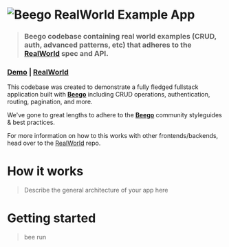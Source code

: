# ![Beego RealWorld Example App](logo.png)
> ### Beego codebase containing real world examples (CRUD, auth, advanced patterns, etc) that adheres to the [RealWorld](https://github.com/gothinkster/realworld) spec and API.

### [Demo](https://github.com/gothinkster/realworld) | [RealWorld](https://github.com/gothinkster/realworld)

This codebase was created to demonstrate a fully fledged fullstack application built with **[Beego](https://beego.me)** including CRUD operations, authentication, routing, pagination, and more.

We've gone to great lengths to adhere to the **[Beego](https://beego.me)** community styleguides & best practices.

For more information on how to this works with other frontends/backends, head over to the [RealWorld](https://github.com/gothinkster/realworld) repo.


# How it works

> Describe the general architecture of your app here

# Getting started

> bee run

